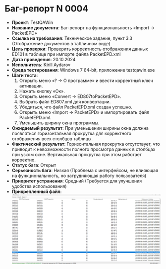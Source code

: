 # Баг-репорт N 0004

- **Проект**: TestQAWin
- **Название документа**: Баг-репорт на функциональность «Import -> PacketEPD»
- **Ссылка на требования**: Техническое задание, пункт 3.3 (Отображение документов в табличном виде)
- **Цель проверки**: Проверить корректность отображения данных ED101 в таблице при импорте файла PacketEPD.xml
- **Дата проведения**: 20.10.2024
- **Исполнитель**: Kirill Aydarov
- **Среда тестирования**: Windows 7 64-bit, приложение testqawin.exe
- **Шаги теста**:
   1. Открыть меню «? -> О программе» и ввести корректный ключ активации.
   2. Нажать кнопку «Ок».
   3. Открыть меню «Convert -> ED807toPacketEPD».
   4. Выбрать файл ED807.xml для конвертации.
   5. Убедиться, что файл PacketEPD.xml создан успешно.
   6. Открыть меню «Import -> PacketEPD» и импортировать файл PacketEPD.xml.
   7. Уменьшить ширину окна программы.
- **Ожидаемый результат**: При уменьшении ширины окна должна появляться горизонтальная прокрутка для корректного отображения всех столбцов таблицы.
- **Фактический результат**: Горизонтальная прокрутка отсутствует, что приводит к невозможности полного просмотра данных в столбцах при узком окне. Вертикальная прокрутка при этом работает корректно.
- **Статус бага**: Открыт
- **Серьезность бага**: Низкая (Проблема с интерфейсом, не влияющая на функциональность, но затрудняющая работу пользователя)
- **Приоритет устранения**: Средний (Требуется для улучшения удобства использования)
- **Прикрепленный файл**: ![Screenshot 2024-10-20 171911.png](appendices%2FScreenshot%202024-10-20%20171911.png)